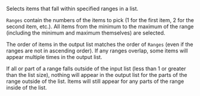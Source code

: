 Selects items that fall within specified ranges in a list.

`Ranges` contain the numbers of the items to pick (1 for the first item, 2 for the second item, etc.). All items from the minimum to the maximum of the range (including the minimum and maximum themselves) are selected.

The order of items in the output list matches the order of `Ranges` (even if the ranges are not in ascending order). If any ranges overlap, some items will appear multiple times in the output list.

If all or part of a range falls outside of the input list (less than 1 or greater than the list size), nothing will appear in the output list for the parts of the range outside of the list. Items will still appear for any parts of the range inside of the list.
